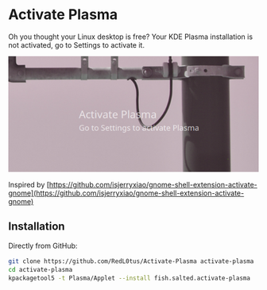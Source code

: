 Activate Plasma
===============

Oh you thought your Linux desktop is free?
Your KDE Plasma installation is not activated, go to Settings to activate it.

![Activate Plasma](img/screenshot.png)

Inspired by [https://github.com/isjerryxiao/gnome-shell-extension-activate-gnome](https://github.com/isjerryxiao/gnome-shell-extension-activate-gnome)

Installation
------------

Directly from GitHub:

```bash
git clone https://github.com/RedL0tus/Activate-Plasma activate-plasma
cd activate-plasma
kpackagetool5 -t Plasma/Applet --install fish.salted.activate-plasma
```
